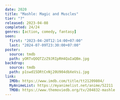 ```yaml
---
date: 2020
title: "Mashle: Magic and Muscles"
tier: "?"
released: 2023-04-08
completed: 24/24
genres: [action, comedy, fantasy]
seen:
  first: "2023-04-20T12:14:00+07:00"
  last: "2024-07-09T23:30:00+07:00"
poster:
  source: tmdb
  path: yORTvQOQTZzZ9JRIpRH4QaIaQBm.jpg
backdrop:
  source: tmdb
  path: p1swd15DRtCnNj20U904dbXeVsi.jpg
link:
  IMDb: https://www.imdb.com/title/tt21209804/
  MyAnimeList: https://myanimelist.net/anime/52211
  TMDB: https://www.themoviedb.org/tv/204832-mashle
---
```

